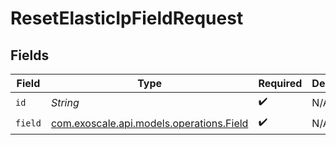 # ResetElasticIpFieldRequest


## Fields

| Field                                                                        | Type                                                                         | Required                                                                     | Description                                                                  |
| ---------------------------------------------------------------------------- | ---------------------------------------------------------------------------- | ---------------------------------------------------------------------------- | ---------------------------------------------------------------------------- |
| `id`                                                                         | *String*                                                                     | :heavy_check_mark:                                                           | N/A                                                                          |
| `field`                                                                      | [com.exoscale.api.models.operations.Field](../../models/operations/Field.md) | :heavy_check_mark:                                                           | N/A                                                                          |